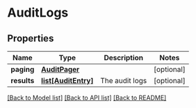 # AuditLogs

## Properties
Name | Type | Description | Notes
------------ | ------------- | ------------- | -------------
**paging** | [**AuditPager**](AuditPager.md) |  | [optional] 
**results** | [**list[AuditEntry]**](AuditEntry.md) | The audit logs | [optional] 

[[Back to Model list]](../README.md#documentation-for-models) [[Back to API list]](../README.md#documentation-for-api-endpoints) [[Back to README]](../README.md)

